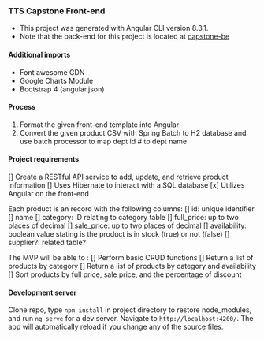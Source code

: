 ### TTS Capstone Front-end

* This project was generated with Angular CLI version 8.3.1.
* Note that the back-end for this project is located at [capstone-be]()

#### Additional imports

* Font awesome CDN
* Google Charts Module
* Bootstrap 4 (angular.json)

#### Process

1. Format the given front-end template into Angular
2. Convert the given product CSV with Spring Batch to H2 database and use batch processor to map dept id # to dept name

#### Project requirements

[] Create a RESTful API service to add, update, and retrieve product information
[] Uses Hibernate to interact with a SQL database
[x] Utilizes Angular on the front-end 

Each product is an record with the following columns:
[] id: unique identifier
[] name
[] category: ID relating to category table
[] full_price: up to two places of decimal
[] sale_price: up to two places of decimal
[] availability: boolean value stating is the product is in stock (true) or not (false)
[] supplier?: related table?

The MVP will be able to :
[] Perform basic CRUD functions
[] Return a list of products by category
[] Return a list of products by category and availability
[] Sort products by full price, sale price, and the percentage of discount

#### Development server

Clone repo, type `npm install` in project directory to restore node_modules, and run `ng serve` for a dev server. Navigate to `http://localhost:4200/`. The app will automatically reload if you change any of the source files.